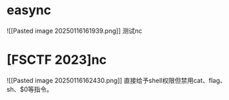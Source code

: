 # easync
![[Pasted image 20250116161939.png]]
测试nc

# [FSCTF 2023]nc
![[Pasted image 20250116162430.png]]
直接给予shell权限但禁用cat、flag、sh、$0等指令。
